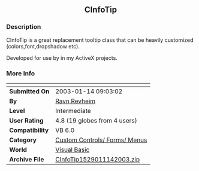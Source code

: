﻿<div align="center">

## CInfoTip


</div>

### Description

CInfoTip is a great replacement tooltip class that can be heavily customized (colors,font,dropshadow etc).

Developed for use by in my ActiveX projects.
 
### More Info
 


<span>             |<span>
---                |---
**Submitted On**   |2003-01-14 09:03:02
**By**             |[Ravn Revheim](https://github.com/Planet-Source-Code/PSCIndex/blob/master/ByAuthor/ravn-revheim.md)
**Level**          |Intermediate
**User Rating**    |4.8 (19 globes from 4 users)
**Compatibility**  |VB 6\.0
**Category**       |[Custom Controls/ Forms/  Menus](https://github.com/Planet-Source-Code/PSCIndex/blob/master/ByCategory/custom-controls-forms-menus__1-4.md)
**World**          |[Visual Basic](https://github.com/Planet-Source-Code/PSCIndex/blob/master/ByWorld/visual-basic.md)
**Archive File**   |[CInfoTip1529011142003\.zip](https://github.com/Planet-Source-Code/ravn-revheim-cinfotip__1-42413/archive/master.zip)








